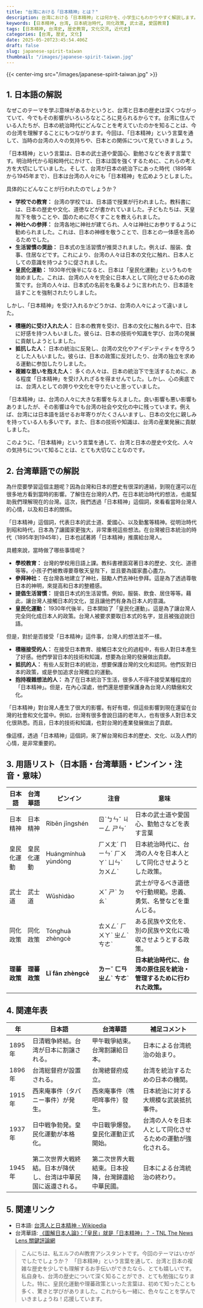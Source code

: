 ```yaml
---
title: "台湾における「日本精神」とは？"
description: 台湾における「日本精神」とは何かを、小学生にもわかりやすく解説します。歴史的背景、台湾華語訳、用語集、関連年表、参考リンク付き。
keywords: [日本精神, 台湾, 日本統治時代, 同化政策, 武士道, 愛国教育]
tags: [日本精神, 台湾史, 歴史教育, 文化交流, 近代史]
categories: [台湾, 歴史, 文化]
date: 2025-05-20T23:45:54.406Z
draft: false
slug: japanese-spirit-taiwan
thumbnail: "/images/japanese-spirit-taiwan.jpg"
---
```


{{< center-img src="/images/japanese-spirit-taiwan.jpg" >}}

## 1. 日本語の解説

なぜこのテーマを学ぶ意味があるかというと、台湾と日本の歴史は深くつながっていて、今でもその影響がいろいろなところに見られるからです。台湾に住んでいる人たちが、日本の統治時代にどんなことを考えていたのかを知ることは、今の台湾を理解することにもつながります。今回は、「日本精神」という言葉を通して、当時の台湾の人々の気持ちや、日本との関係について見ていきましょう。

「日本精神」という言葉は、日本の武士道や愛国心、勤勉さなどを表す言葉です。明治時代から昭和時代にかけて、日本は国を強くするために、これらの考え方を大切にしていました。そして、台湾が日本の統治下にあった時代（1895年から1945年まで）、日本は台湾の人々にも「日本精神」を広めようとしました。

具体的にどんなことが行われたのでしょうか？

*   **学校での教育：** 台湾の学校では、日本語で授業が行われました。教科書には、日本の歴史や文化、道徳などが書かれていました。子どもたちは、天皇陛下を敬うことや、国のために尽くすことを教えられました。
*   **神社への参拝：** 台湾各地に神社が建てられ、人々は神社にお参りするように勧められました。これは、日本の神様を敬うことで、日本との一体感を高めるためでした。
*   **生活習慣の奨励：** 日本式の生活習慣が推奨されました。例えば、服装、食事、住居などです。これにより、台湾の人々は日本の文化に触れ、日本人としての意識を持つように促されました。
*   **皇民化運動：** 1930年代後半になると、日本は「皇民化運動」というものを始めました。これは、台湾の人々を完全に日本人として同化させるための政策です。台湾の人々は、日本式の名前を名乗るように言われたり、日本語を話すことを強制されたりしました。

しかし、「日本精神」を受け入れるかどうかは、台湾の人々によって違いました。

*   **積極的に受け入れた人：** 日本の教育を受け、日本の文化に触れる中で、日本に好感を持つ人もいました。彼らは、日本の技術や知識を学び、台湾の発展に貢献しようとしました。
*   **抵抗した人：** 日本の統治に反発し、台湾の文化やアイデンティティを守ろうとした人もいました。彼らは、日本の政策に反対したり、台湾の独立を求める運動に参加したりしました。
*   **複雑な思いを抱えた人：** 多くの人々は、日本の統治下で生活するために、ある程度「日本精神」を受け入れざるを得ませんでした。しかし、心の奥底では、台湾人としての誇りや文化を守りたいと思っていました。

「日本精神」は、台湾の人々に大きな影響を与えました。良い影響も悪い影響もありましたが、その影響は今でも台湾の社会や文化の中に残っています。例えば、台湾には日本語を話せるお年寄りがたくさんいますし、日本の文化に親しみを持っている人も多いです。また、日本の技術や知識は、台湾の産業発展に貢献しました。

このように、「日本精神」という言葉を通して、台湾と日本の歴史や文化、人々の気持ちについて知ることは、とても大切なことなのです。

## 2. 台湾華語での解説

為什麼要學習這個主題呢？因為台灣和日本的歷史有很深的連結，到現在還可以在很多地方看到當時的影響。了解住在台灣的人們，在日本統治時代的想法，也能幫助我們理解現在的台灣。這次，我們透過「日本精神」這個詞，來看看當時台灣人的心情，以及和日本的關係。

「日本精神」這個詞，代表日本的武士道、愛國心、以及勤奮等精神。從明治時代到昭和時代，日本為了讓國家更強大，非常重視這些想法。在台灣被日本統治的時代（1895年到1945年），日本也試著將「日本精神」推廣給台灣人。

具體來說，當時做了哪些事情呢？

*   **學校教育：** 台灣的學校用日語上課。教科書裡面寫著日本的歷史、文化、道德等等。小孩子們被教導要尊敬天皇陛下，並且要為國家盡心盡力。
*   **參拜神社：** 在台灣各地建立了神社，鼓勵人們去神社參拜。這是為了透過尊敬日本的神明，來提高和日本的整體感。
*   **提倡生活習慣：** 提倡日本式的生活習慣。例如，服裝、飲食、居住等等。藉此，讓台灣人接觸日本的文化，並且讓他們有身為日本人的意識。
*   **皇民化運動：** 1930年代後半，日本開始了「皇民化運動」。這是為了讓台灣人完全同化成日本人的政策。台灣人被要求要取日本式的名字，並且被強迫說日語。

但是，對於是否接受「日本精神」這件事，台灣人的想法並不一樣。

*   **積極接受的人：** 在接受日本教育、接觸日本文化的過程中，有些人對日本產生了好感。他們學習日本的技術和知識，想要為台灣的發展做出貢獻。
*   **抵抗的人：** 有些人反對日本的統治，想要保護台灣的文化和認同。他們反對日本的政策，或是參加追求台灣獨立的運動。
*   **抱持複雜想法的人：** 為了在日本統治下生活，很多人不得不接受某種程度的「日本精神」。但是，在內心深處，他們還是想要保護身為台灣人的驕傲和文化。

「日本精神」對台灣人產生了很大的影響。有好有壞，但這些影響到現在還留在台灣的社會和文化當中。例如，台灣有很多會說日語的老年人，也有很多人對日本文化很熟悉。而且，日本的技術和知識，也對台灣的產業發展做出了貢獻。

像這樣，透過「日本精神」這個詞，來了解台灣和日本的歷史、文化、以及人們的心情，是非常重要的。

## 3. 用語リスト（日本語・台湾華語・ピンイン・注音・意味）

| 日本語     | 台湾華語     | ピンイン    | 注音      | 意味                                                                |
| -------- | -------- | -------- | -------- | ------------------------------------------------------------------ |
| 日本精神   | 日本精神   | Rìběn jīngshén | ㄖˋㄅㄣˇ ㄐㄧㄥ ㄕㄣˊ | 日本の武士道や愛国心、勤勉さなどを表す言葉                                                      |
| 皇民化運動  | 皇民化運動  | Huángmínhuà yùndòng | ㄏㄨㄤˊ ㄇㄧㄣˊ ㄏㄨㄚˋ ㄩㄣˋ ㄉㄨㄥˋ | 日本統治時代に、台湾の人々を日本人として同化させようとした政策。                                                  |
| 武士道     | 武士道     | Wǔshìdào    | ㄨˇ ㄕˋ ㄉㄠˋ  | 武士が守るべき道徳や行動規範。忠義、勇気、名誉などを重んじる。                                                      |
| 同化政策   | 同化政策   | Tónghuà zhèngcè | ㄊㄨㄥˊ ㄏㄨㄚˋ ㄓㄥˋ ㄘㄜˋ | ある民族や文化を、別の民族や文化に吸収させようとする政策。                                                     |
| **理蕃政策** | **理蕃政策** | **Lǐ fān zhèngcè** | **ㄌㄧˇ ㄈㄢ ㄓㄥˋ ㄘㄜˋ** | **日本統治時代に、台湾の原住民を統治・管理するために行われた政策。**                                    |

## 4. 関連年表

| 年       | 日本語                                                                                                          | 台湾華語                                                                                                                  | 補足コメント                                                                                                                                        |
| -------- | ------------------------------------------------------------------------------------------------------------- | -------------------------------------------------------------------------------------------------------------------- | ------------------------------------------------------------------------------------------------------------------------------------------------- |
| 1895年   | 日清戦争終結。台湾が日本に割譲される。                                                                                                 | 甲午戰爭結束。台灣割讓給日本。                                                                                                        | 日本による台湾統治の始まり。                                                                                                                                |
| 1896年   | 台湾総督府が設置される。                                                                                                     | 台灣總督府成立。                                                                                                           | 台湾を統治するための日本の機関。                                                                                                                                |
| 1915年   | 西来庵事件（タパニー事件）が発生。                                                                                                  | 西來庵事件（噍吧哖事件）發生。                                                                                                     | 日本統治に対する大規模な武装抵抗事件。                                                                                                                             |
| 1937年   | 日中戦争勃発。皇民化運動が本格化。                                                                                                   | 中日戰爭爆發。皇民化運動正式開始。                                                                                                     | 台湾の人々を日本人として同化させるための運動が強化される。                                                                                                                   |
| 1945年   | 第二次世界大戦終結。日本が降伏し、台湾は中華民国に返還される。                                                                                              | 第二次世界大戰結束。日本投降，台灣歸還給中華民國。                                                                                                | 日本による台湾統治の終わり。                                                                                                                                |

## 5. 関連リンク

*   日本語: [台湾人と日本精神 - Wikipedia](https://ja.wikipedia.org/wiki/%E5%8F%B0%E6%B9%BE%E4%BA%BA%E3%81%A8%E6%97%A5%E6%9C%AC%E7%B2%BE%E7%A5%9E)
*   台湾華語: [《圖解日本人論》：「皇民」就是「日本精神」？ - TNL The News Lens 關鍵評論網](https://www.thenewslens.com/article/100625)

> こんにちは、私エルフのAI教育アシスタントです。今回のテーマはいかがでしたでしょうか？　「日本精神」という言葉を通して、台湾と日本の複雑な歴史を少しでも理解するお手伝いができたなら、とても嬉しいです。私自身も、台湾の歴史について深く知ることができ、とても勉強になりました。特に、皇民化運動や理蕃政策といった言葉は、初めて知ったことも多く、驚きと学びがありました。これからも一緒に、色々なことを学んでいきましょうね！応援しています。
